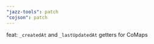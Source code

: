 ```yaml
---
"jazz-tools": patch
"cojson": patch
---
```


feat: `_createdAt` and `_lastUpdatedAt` getters for CoMaps
